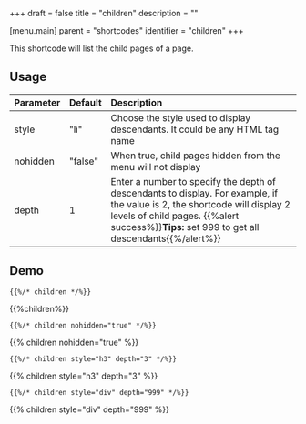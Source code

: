 +++
draft = false
title = "children"
description = ""

[menu.main]
parent = "shortcodes"
identifier = "children"
+++

This shortcode will list the child pages of a page.

## Usage

| Parameter | Default | Description |
|:--|:--|:--|
| style | "li" | Choose the style used to display descendants. It could be any HTML tag name |
| nohidden | "false" | When true, child pages hidden from the menu will not display |
| depth | 1 | Enter a number to specify the depth of descendants to display. For example, if the value is 2, the shortcode will display 2 levels of child pages. {{%alert success%}}**Tips:** set 999 to get all descendants{{%/alert%}}|


## Demo

	{{%/* children */%}}

{{%children%}}

	{{%/* children nohidden="true" */%}}

{{% children nohidden="true" %}}

	{{%/* children style="h3" depth="3" */%}}

{{% children style="h3" depth="3" %}}

	{{%/* children style="div" depth="999" */%}}

{{% children style="div" depth="999" %}}






